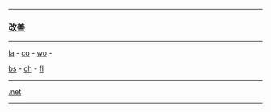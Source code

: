 
---

### [改善](https://en.wikipedia.org/wiki/Kaizen)

---

[la](https://github.com/ttltrk/ELSE/blob/master/LAN/ENG/LAN.MD) -
[co](https://github.com/ttltrk/PRG/blob/master/CODING.MD) -
[wo](https://github.com/ttltrk/ELSE/blob/master/PWR/PWR.MD) - 

[bs](https://github.com/ttltrk/BKS/blob/master/README.MD) -
[ch](https://github.com/ttltrk/ELSE/blob/master/CHESS/CHESS.MD) -
[fl](https://github.com/ttltrk/ELSE/blob/master/LINKS/LINKS.MD)

---

[.net](http://ttltrk.net/)

---
